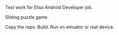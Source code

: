 Test work for Elisa Android Developer job.

Sliding puzzle game.

Copy the repo.
Build.
Run on emuator or real device.
